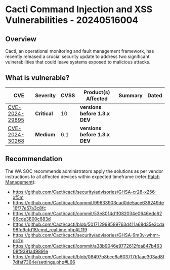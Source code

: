 # Cacti Command Injection and XSS Vulnerabilities - 20240516004

## Overview

Cacti, an operational monitoring and fault management framework, has recently released a crucial security update to address two significant vulnerabilities that could leave systems exposed to malicious attacks.

## What is vulnerable?

| CVE  | Severity     | CVSS | Product(s) Affected | Summary | Dated |
| ---- | ------------ | ---- | ------------------- | ------- | ----- |
| [CVE-2024-29895](https://nvd.nist.gov/vuln/detail/CVE-2024-29895) | **Critical** | 10  | **versions before 1.3.x DEV** |         |       |
| [CVE-2024-30268](https://nvd.nist.gov/vuln/detail/CVE-2024-30268) | **Medium** | 6.1  | **versions before 1.3.x DEV** |         |       |

## Recommendation

The WA SOC recommends administrators apply the solutions as per vendor instructions to all affected devices within expected timeframe (refer [Patch Management](../guidelines/patch-management.md)):

- https://github.com/Cacti/cacti/security/advisories/GHSA-cr28-x256-xf5m
- https://github.com/Cacti/cacti/commit/99633903cad0de5ace636249de16f77e57a3c8fc
- https://github.com/Cacti/cacti/commit/53e8014d1f082034e0646edc6286cde3800c683d
- https://github.com/Cacti/cacti/blob/501712998589763d411a68d35e3cda98fd9cfd18/cmd_realtime.php#L119
- https://github.com/Cacti/cacti/security/advisories/GHSA-9m3v-whmr-pc2q
- https://github.com/Cacti/cacti/commit/a38b9046e9772612fda847b46308f9391a49891e
- https://github.com/Cacti/cacti/blob/08497b8bcc6a6037f7b1aae303ad8f7dfaf7364e/settings.php#L66


